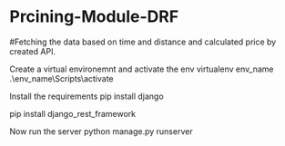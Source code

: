 # Prcining-Module-DRF
#Fetching the data based on time and distance and calculated price by created API.

Create a virtual environemnt and activate the env
  virtualenv env_name  
  .\env_name\Scripts\activate
  
 Install the requirements 
   pip install django

   pip install django_rest_framework
   
Now run the server 
  python manage.py runserver 
 
 
 
